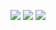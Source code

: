 ![](http://github-profile-summary-cards.vercel.app/api/cards/profile-details?username=kimdj2&theme=github_dark)
![](http://github-profile-summary-cards.vercel.app/api/cards/repos-per-language?username=kimdj2&theme=github_dark)
![](http://github-profile-summary-cards.vercel.app/api/cards/most-commit-language?username=kimdj2&theme=github_dark)


